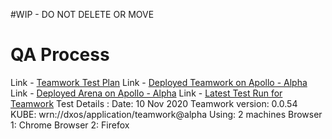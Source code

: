 #WIP - DO NOT DELETE OR MOVE

# QA Process

Link - [Teamwork Test Plan](https://github.com/dxos/teamwork/blob/main/docs/content/teamwork-testplan.md)
Link - [Deployed Teamwork on Apollo - Alpha](https://apollo1.kube.moon.dxos.network/app/wrn%3A%2F%2Fdxos%2Fapplication%2Fteamwork%40alpha/)
Link - [Deployed Arena on Apollo - Alpha](https://apollo1.kube.moon.dxos.network/app/wrn%3A%2F%2Fdxos%2Fapplication%2Farena%40alpha/)
Link - [Latest Test Run for Teamwork](https://github.com/dxos/teamwork/issues/450)
Test Details :
Date: 10 Nov 2020
Teamwork version: 0.0.54
KUBE: wrn://dxos/application/teamwork@alpha
Using: 2 machines
Browser 1: Chrome
Browser 2: Firefox 
